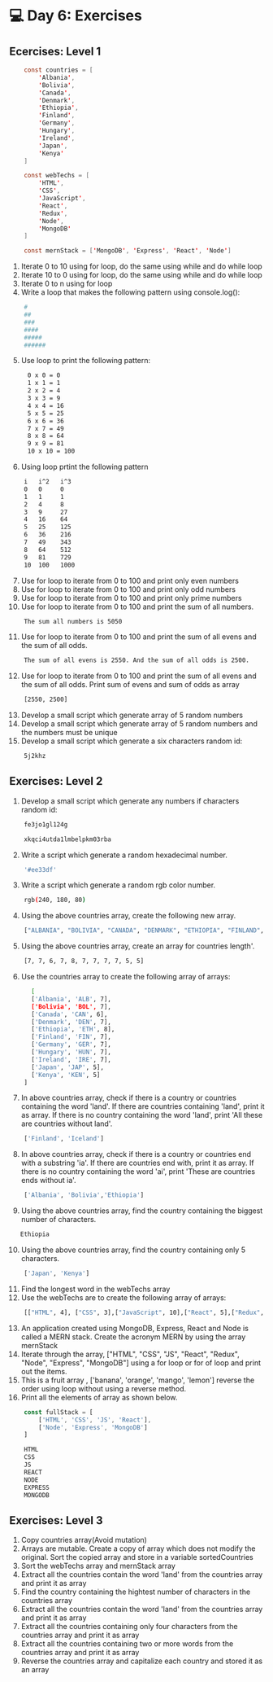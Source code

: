 # 💻 Day 6: Exercises

## Ecercises: Level 1

```java
    const countries = [
        'Albania',
        'Bolivia',
        'Canada',
        'Denmark',
        'Ethiopia',
        'Finland',
        'Germany',
        'Hungary',
        'Ireland',
        'Japan',
        'Kenya'
    ]

    const webTechs = [
        'HTML',
        'CSS',
        'JavaScript',
        'React',
        'Redux',
        'Node',
        'MongoDB'
    ]

    const mernStack = ['MongoDB', 'Express', 'React', 'Node']
```
1. Iterate 0 to 10 using for loop, do the same using while and do while loop
2. Iterate 10 to 0 using for loop, do the same using while and do while loop
3. Iterate 0 to n using for loop
4. Write a loop that makes the following pattern using console.log():
```sh
    #
    ##
    ###
    ####
    #####
    ######
```
5. Use loop to print the following pattern:
```sh
     0 x 0 = 0
     1 x 1 = 1
     2 x 2 = 4
     3 x 3 = 9
     4 x 4 = 16
     5 x 5 = 25
     6 x 6 = 36
     7 x 7 = 49
     8 x 8 = 64
     9 x 9 = 81
     10 x 10 = 100
```
6. Using loop prtint the following pattern
```sh
    i   i^2   i^3
    0   0     0     
    1   1     1     
    2   4     8
    3   9     27
    4   16    64
    5   25    125
    6   36    216
    7   49    343
    8   64    512
    9   81    729
    10  100   1000     
```
7. Use for loop to iterate from 0 to 100 and print only even numbers
8. Use for loop to iterate from 0 to 100 and print only odd numbers
9. Use for loop to iterate from 0 to 100 and print only prime numbers
10. Use for loop to iterate from 0 to 100 and print the sum of all numbers.
```sh
    The sum all numbers is 5050
```
11. Use for loop to iterate from 0 to 100 and print the sum of all evens and the sum of all odds.
```sh
    The sum of all evens is 2550. And the sum of all odds is 2500.
```
12. Use for loop to iterate from 0 to 100 and print the sum of all evens and the sum of all odds. Print sum of evens and sum of odds as array
```sh
    [2550, 2500]
```
13. Develop a small script which generate array of 5 random numbers
14. Develop a small script which generate array of 5 random numbers and the numbers must be unique
15. Develop a small script which generate a six characters random id:
```sh
    5j2khz
```
## Exercises: Level 2
1. Develop a small script which generate any numbers if characters random id:
```sh
    fe3jo1gl124g
```
```sh
    xkqci4utda1lmbelpkm03rba
```
2. Write a script which generate a random hexadecimal number.
```sh
    '#ee33df'
```
3. Write a script which generate a random rgb color number.
```sh
    rgb(240, 180, 80)
```

4. Using the above countries array, create the following new array.
```sh
    ["ALBANIA", "BOLIVIA", "CANADA", "DENMARK", "ETHIOPIA", "FINLAND", "GERMANY", "HUNGARY", "IRELAND", "JAPAN", "KENYA"]
```
5. Using the above countries array, create an array for countries length'.
```sh
    [7, 7, 6, 7, 8, 7, 7, 7, 7, 5, 5]
```

6. Use the countries array to create the following array of arrays:

```sh
      [
      ['Albania', 'ALB', 7],
      ['Bolivia', 'BOL', 7],
      ['Canada', 'CAN', 6],
      ['Denmark', 'DEN', 7],
      ['Ethiopia', 'ETH', 8],
      ['Finland', 'FIN', 7],
      ['Germany', 'GER', 7],
      ['Hungary', 'HUN', 7],
      ['Ireland', 'IRE', 7],
      ['Japan', 'JAP', 5],
      ['Kenya', 'KEN', 5]
    ]
```
7. In above countries array, check if there is a country or countries containing the word 'land'. If there are countries containing 'land', print it as array. If there is no country containing the word 'land', print 'All these are countries without land'.

```sh
    ['Finland', 'Iceland']
```

8. In above countries array, check if there is  a country or countries end with a substring 'ia'. If there are countries end with, print it as array. If there is no country containing the word 'ai', print 'These are countries ends without ia'.

```sh
    ['Albania', 'Bolivia','Ethiopia']
```

9. Using the above countries array, find the country containing the biggest number of characters.

 ```sh
    Ethiopia
 ```

10. Using the above countries array, find the country containing only 5 characters.

```sh
    ['Japan', 'Kenya']
```

11. Find the longest word in the webTechs array
12. Use the webTechs are to create the following array of arrays:

```sh
    [["HTML", 4], ["CSS", 3],["JavaScript", 10],["React", 5],["Redux", 5],["Node", 4],["MongoDB", 7]]
```

13. An application created using MongoDB, Express, React and Node is called a MERN stack. Create the acronym MERN by using the array mernStack
14. Iterate through the array, ["HTML", "CSS", "JS", "React", "Redux", "Node", "Express", "MongoDB"] using a for loop or for of loop and print out the items.
15. This is a fruit array , ['banana', 'orange', 'mango', 'lemon'] reverse the order using loop without using a reverse method.
16. Print all the elements of array as shown below.

```js
    const fullStack = [
        ['HTML', 'CSS', 'JS', 'React'],
        ['Node', 'Express', 'MongoDB']
    ]
```
```sh
    HTML
    CSS
    JS
    REACT
    NODE
    EXPRESS
    MONGODB
```

## Exercises: Level 3

1. Copy countries array(Avoid mutation)
2. Arrays are mutable. Create a copy of array which does not modify the original. Sort the copied array and store in a variable sortedCountries
3. Sort the webTechs array and mernStack array
4. Extract all the countries contain the word 'land' from the countries array and print it as array
5. Find the country containing the hightest number of characters in the countries array
6. Extract all the countries contain the word 'land' from the countries array and print it as array
7. Extract all the countries containing only four characters from the countries array and print it as array
8. Extract all the countries containing two or more words from the countries array and print it as array
9. Reverse the countries array and capitalize each country and stored it as an array

